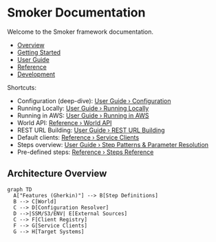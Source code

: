 # Smoker Documentation

Welcome to the Smoker framework documentation.

- [Overview](overview.md)
- [Getting Started](getting-started.md)
- [User Guide](user-guide.md)
- [Reference](reference.md)
- [Development](development.md)

Shortcuts:

- Configuration (deep-dive): [User Guide › Configuration](user-guide.md#configuration)
- Running Locally: [User Guide › Running Locally](user-guide.md#running-locally)
- Running in AWS: [User Guide › Running in AWS](user-guide.md#running-in-aws)
- World API: [Reference › World API](reference.md#world-api)
- REST URL Building: [User Guide › REST URL Building](user-guide.md#rest-url-building)
- Default clients: [Reference › Service Clients](reference.md#service-clients)
- Steps overview: [User Guide › Step Patterns & Parameter Resolution](user-guide.md#step-patterns--parameter-resolution)
- Pre-defined steps: [Reference › Steps Reference](reference.md#steps-reference)

## Architecture Overview

```mermaid
graph TD
  A["Features (Gherkin)"] --> B[Step Definitions]
  B --> C[World]
  C --> D[Configuration Resolver]
  D -->|SSM/S3/ENV| E[External Sources]
  C --> F[Client Registry]
  F --> G[Service Clients]
  G --> H[Target Systems]
```
